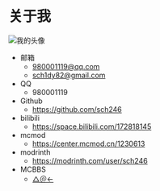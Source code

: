 # 关于我

![我的头像](https://s2.loli.net/2022/04/19/jUkfqHQFVSWKwOh.jpg)

- 邮箱
    - 980001119@qq.com
    - sch1dy82@gmail.com
- QQ
    - 980001119
- Github
    - https://github.com/sch246
- bilibili
    - https://space.bilibili.com/172818145
- mcmod
    - https://center.mcmod.cn/1230613
- modrinth
    - https://modrinth.com/user/sch246
- MCBBS
    - [△＠←](https://www.mcbbs.net/home.php?mod=space&uid=740479)
